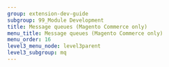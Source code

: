 ```yaml
---
group: extension-dev-guide
subgroup: 99_Module Development
title: Message queues (Magento Commerce only)
menu_title: Message queues (Magento Commerce only)
menu_order: 16
level3_menu_node: level3parent
level3_subgroup: mq
---
```

